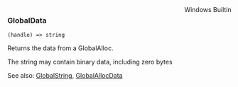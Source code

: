 <div style="float:right"><span class="builtin">Windows Builtin</span></div>

### GlobalData

``` suneido
(handle) => string
```

Returns the data from a GlobalAlloc.

The string may contain binary data, including zero bytes

See also: [GlobalString](<GlobalString.md>), [GlobalAllocData](<GlobalAllocData.md>)